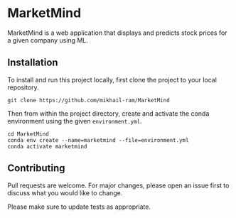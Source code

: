 # MarketMind

MarketMind is a web application that displays and predicts stock prices for a given company using ML.

## Installation

To install and run this project locally, first clone the project to your local repository.
```
git clone https://github.com/mikhail-ram/MarketMind
```
Then from within the project directory, create and activate the conda environment using the given ```environment.yml```.
```
cd MarketMind
conda env create --name=marketmind --file=environment.yml
conda activate marketmind
```

## Contributing

Pull requests are welcome. For major changes, please open an issue first
to discuss what you would like to change.

Please make sure to update tests as appropriate.
